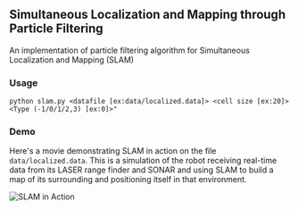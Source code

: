 ## Simultaneous Localization and Mapping through Particle Filtering

An implementation of particle filtering algorithm for Simultaneous Localization and Mapping (SLAM)

### Usage

```
python slam.py <datafile [ex:data/localized.data]> <cell size [ex:20]> <Type (-1/0/1/2,3) [ex:0]>"
```

### Demo

Here's a movie demonstrating SLAM in action on the file `data/localized.data`. This is a simulation of the robot receiving real-time data from its LASER range finder and SONAR and using SLAM to build a map of its surrounding and positioning itself in that environment.

![SLAM in Action](https://raw.githubusercontent.com/vatsan/slam/master/viz/slam_visualization.gif)

